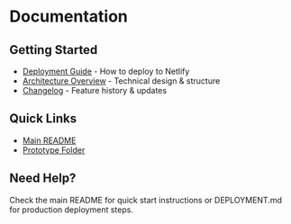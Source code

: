 # Documentation

## Getting Started
- [Deployment Guide](DEPLOYMENT.md) - How to deploy to Netlify
- [Architecture Overview](ARCHITECTURE.md) - Technical design & structure
- [Changelog](CHANGELOG.md) - Feature history & updates

## Quick Links
- [Main README](../README.md)
- [Prototype Folder](../prototype)

## Need Help?
Check the main README for quick start instructions or DEPLOYMENT.md for production deployment steps.
